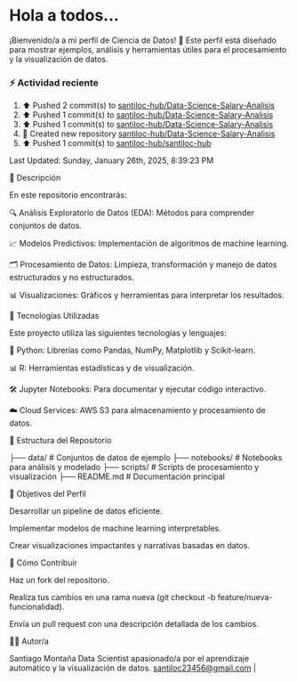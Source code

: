 # Hola a todos...
¡Bienvenido/a a mi perfil de Ciencia de Datos! 🚀 Este perfil está diseñado para mostrar ejemplos, análisis y herramientas útiles para el procesamiento y la visualización de datos.
### ⚡ Actividad reciente

<!--RECENT_ACTIVITY:start-->
1. ⬆️ Pushed 2 commit(s) to [santiloc-hub/Data-Science-Salary-Analisis](https://github.com/santiloc-hub/Data-Science-Salary-Analisis)<br>
2. ⬆️ Pushed 1 commit(s) to [santiloc-hub/Data-Science-Salary-Analisis](https://github.com/santiloc-hub/Data-Science-Salary-Analisis)<br>
3. ⬆️ Pushed 1 commit(s) to [santiloc-hub/Data-Science-Salary-Analisis](https://github.com/santiloc-hub/Data-Science-Salary-Analisis)<br>
4. 📔 Created new repository [santiloc-hub/Data-Science-Salary-Analisis](https://github.com/santiloc-hub/Data-Science-Salary-Analisis)<br>
5. ⬆️ Pushed 1 commit(s) to [santiloc-hub/santiloc-hub](https://github.com/santiloc-hub/santiloc-hub)<br>
<!--RECENT_ACTIVITY:end-->
<!--RECENT_ACTIVITY:last_update-->
Last Updated: Sunday, January 26th, 2025, 8:39:23 PM
<!--RECENT_ACTIVITY:last_update_end-->



📌 Descripción

En este repositorio encontrarás:

🔍 Análisis Exploratorio de Datos (EDA): Métodos para comprender conjuntos de datos.

📈 Modelos Predictivos: Implementación de algoritmos de machine learning.

🗂️ Procesamiento de Datos: Limpieza, transformación y manejo de datos estructurados y no estructurados.

📊 Visualizaciones: Gráficos y herramientas para interpretar los resultados.

🚀 Tecnologías Utilizadas

Este proyecto utiliza las siguientes tecnologías y lenguajes:

🐍 Python: Librerías como Pandas, NumPy, Matplotlib y Scikit-learn.

📊 R: Herramientas estadísticas y de visualización.

🛠️ Jupyter Notebooks: Para documentar y ejecutar código interactivo.

☁️ Cloud Services: AWS S3 para almacenamiento y procesamiento de datos.

📁 Estructura del Repositorio

├── data/                # Conjuntos de datos de ejemplo
├── notebooks/           # Notebooks para análisis y modelado
├── scripts/             # Scripts de procesamiento y visualización
├── README.md            # Documentación principal

🎯 Objetivos del Perfil

Desarrollar un pipeline de datos eficiente.

Implementar modelos de machine learning interpretables.

Crear visualizaciones impactantes y narrativas basadas en datos.

📝 Cómo Contribuir

Haz un fork del repositorio.

Realiza tus cambios en una rama nueva (git checkout -b feature/nueva-funcionalidad).

Envía un pull request con una descripción detallada de los cambios.

👩‍💻 Autor/a

Santiago Montaña Data Scientist apasionado/a por el aprendizaje automático y la visualización de datos.
santiloc23456@gmail.com | 
